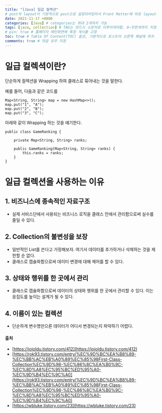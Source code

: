 ```yaml
---
title: "[Java] 일급 컬렉션"
# post의 layout이 기본적으로 post으로 설정되어있어서 Front Matter에 따로 layout변수를 만들어 주지 않아도 된다.
date: 2021-11-17 +0800
categories: [Java] # categories는 최대 2개까지 가능
tags: [java, collection] # TAG는 반드시 소문자로 이루어져야함, 0~무한개까지 지정 가능
# pin: true # 홈페이지 메인화면에 특정 게시물 고정
toc: true # Table Of Content(TOC) 옵션, 기본적으로 포스트의 오른쪽 패널에 위치
comments: true # 댓글 유무 지정
---
```


# 일급 컬렉셕이란?
단순하게 컬렉션을 Wrapping 하여 클래스로 묶어내는 것을 말한다.

예를 들어, 다음과 같은 코드를

~~~
Map<String, String> map = new HashMap<>();
map.put("1", "A");
map.put("2", "B");
map.put("3", "C");
~~~

아래와 같이 Wrapping 하는 것을 얘기한다.

~~~
public class GameRanking {

    private Map<String, String> ranks;

    public GameRanking(Map<String, String> ranks) {
        this.ranks = ranks;
    }
}
~~~

# 일급 컬렉션을 사용하는 이유

## 1. 비즈니스에 종속적인 자료구조
- 실제 서비스단에서 사용되는 비즈니스 로직을 클래스 안에서 관리함으로써 실수를 줄일 수 있다.

## 2. Collection의 불변성을  보장
- 일반적인 List를 쓴다고 가정해보자. 여기서 데이터를 추가하거나 삭제하는 것을 제한할 순 없다.
- 클래스로 캡슐화함으로써 데이터 변경에 대해 제어를 할 수 있다.

## 3. 상태와 행위를 한 곳에서 관리
- 클래스로 캡슐화함으로써 데이터의 상태와 행위를 한 곳에서 관리할 수 있다. 이는 응집도를 높이는 설계가 될 수 있다.

## 4. 이름이 있는 컬렉션
- 단순하게 변수명만으론 데이터가 어디서 변경되는지 파악하기 어렵다.

#### 출처
- [https://jojoldu.tistory.com/412](https://jojoldu.tistory.com/412)
- [https://rok93.tistory.com/entry/%EC%9D%BC%EA%B8%89-%EC%BB%AC%EB%A0%89%EC%85%98First-Class-Collection%EC%9D%98-%EC%86%8C%EA%B0%9C-%EC%8D%A8%EC%95%BC%ED%95%A0-%EC%9D%B4%EC%9C%A0](https://rok93.tistory.com/entry/%EC%9D%BC%EA%B8%89-%EC%BB%AC%EB%A0%89%EC%85%98First-Class-Collection%EC%9D%98-%EC%86%8C%EA%B0%9C-%EC%8D%A8%EC%95%BC%ED%95%A0-%EC%9D%B4%EC%9C%A0)
- [https://wbluke.tistory.com/23](https://wbluke.tistory.com/23)